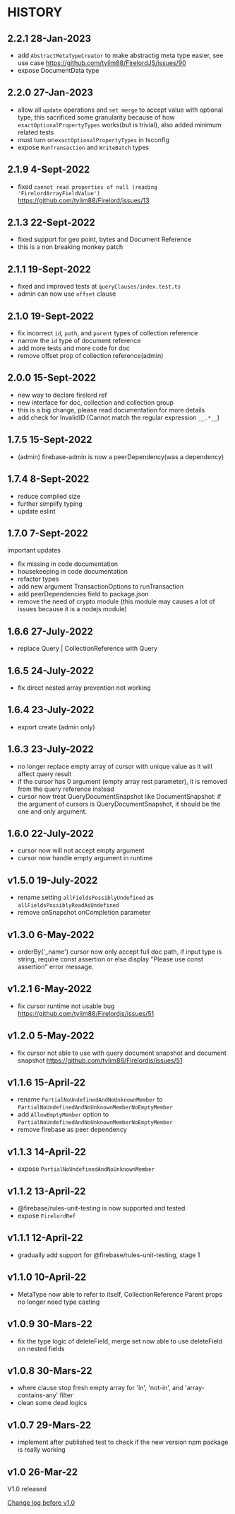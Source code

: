 # HISTORY

## 2.2.1 28-Jan-2023

- add `AbstractMetaTypeCreator` to make abstractig meta type easier, see use case https://github.com/tylim88/FirelordJS/issues/90
- expose DocumentData type

## 2.2.0 27-Jan-2023

- allow all `update` operations and `set merge` to accept value with optional type, this sacrificed some granularity because of how `exactOptionalPropertyTypes` works(but is trivial), also added minimum related tests
- must turn on`exactOptionalPropertyTypes` in tsconfig
- expose `RunTransaction` and `WriteBatch` types

## 2.1.9 4-Sept-2022

- fixed `cannot read properties of null (reading 'FirelordArrayFieldValue')` https://github.com/tylim88/Firelord/issues/13

## 2.1.3 22-Sept-2022

- fixed support for geo point, bytes and Document Reference
- this is a non breaking monkey patch

## 2.1.1 19-Sept-2022

- fixed and improved tests at `queryClauses/index.test.ts`
- admin can now use `offset` clause

## 2.1.0 19-Sept-2022

- fix incorrect `id`, `path`, and `parent` types of collection reference
- narrow the `id` type of document reference
- add more tests and more code for doc
- remove offset prop of collection reference(admin)

## 2.0.0 15-Sept-2022

- new way to declare firelord ref
- new interface for doc, collection and collection group
- this is a big change, please read documentation for more details
- add check for InvalidID (Cannot match the regular expression `__.*__`)

## 1.7.5 15-Sept-2022

- (admin) firebase-admin is now a peerDependency(was a dependency)

## 1.7.4 8-Sept-2022

- reduce compiled size
- further simplify typing
- update eslint

## 1.7.0 7-Sept-2022

important updates

- fix missing in code documentation
- housekeeping in code documentation
- refactor types
- add new argument TransactionOptions to runTransaction
- add peerDependencies field to package.json
- remove the need of crypto module (this module may causes a lot of issues because it is a nodejs module)

## 1.6.6 27-July-2022

- replace Query<T> | CollectionReference<T> with Query<T>

## 1.6.5 24-July-2022

- fix direct nested array prevention not working

## 1.6.4 23-July-2022

- export create (admin only)

## 1.6.3 23-July-2022

- no longer replace empty array of cursor with unique value as it will affect query result
- if the cursor has 0 argument (empty array rest parameter), it is removed from the query reference instead
- cursor now treat QueryDocumentSnapshot like DocumentSnapshot: if the argument of cursors is QueryDocumentSnapshot, it should be the one and only argument.

## 1.6.0 22-July-2022

- cursor now will not accept empty argument
- cursor now handle empty argument in runtime

## v1.5.0 19-July-2022

- rename setting `allFieldsPossiblyUndefined` as `allFieldsPossiblyReadAsUndefined`
- remove onSnapshot onCompletion parameter

## v1.3.0 6-May-2022

- orderBy('\_name') cursor now only accept full doc path, if input type is string, require const assertion or else display "Please use const assertion" error message.

## v1.2.1 6-May-2022

- fix cursor runtime not usable bug https://github.com/tylim88/Firelordjs/issues/51

## v1.2.0 5-May-2022

- fix cursor not able to use with query document snapshot and document snapshot https://github.com/tylim88/Firelordjs/issues/51

## v1.1.6 15-April-22

- rename `PartialNoUndefinedAndNoUnknownMember` to `PartialNoUndefinedAndNoUnknownMemberNoEmptyMember`
- add `AllowEmptyMember` option to `PartialNoUndefinedAndNoUnknownMemberNoEmptyMember`
- remove firebase as peer dependency

## v1.1.3 14-April-22

- expose `PartialNoUndefinedAndNoUnknownMember`

## v1.1.2 13-April-22

- @firebase/rules-unit-testing is now supported and tested.
- expose `FirelordRef`

## v1.1.1 12-April-22

- gradually add support for @firebase/rules-unit-testing, stage 1

## v1.1.0 10-April-22

- MetaType now able to refer to itself, CollectionReference Parent props no longer need type casting

## v1.0.9 30-Mars-22

- fix the type logic of deleteField, merge set now able to use deleteField on nested fields

## v1.0.8 30-Mars-22

- where clause stop fresh empty array for 'in', 'not-in', and 'array-contains-any' filter
- clean some dead logics

## v1.0.7 29-Mars-22

- implement after published test to check if the new version npm package is really working

## v1.0 26-Mar-22

V1.0 released

[Change log before v1.0](https://github.com/tylim88/Firelord/blob/main/CHANGELOG.md)
